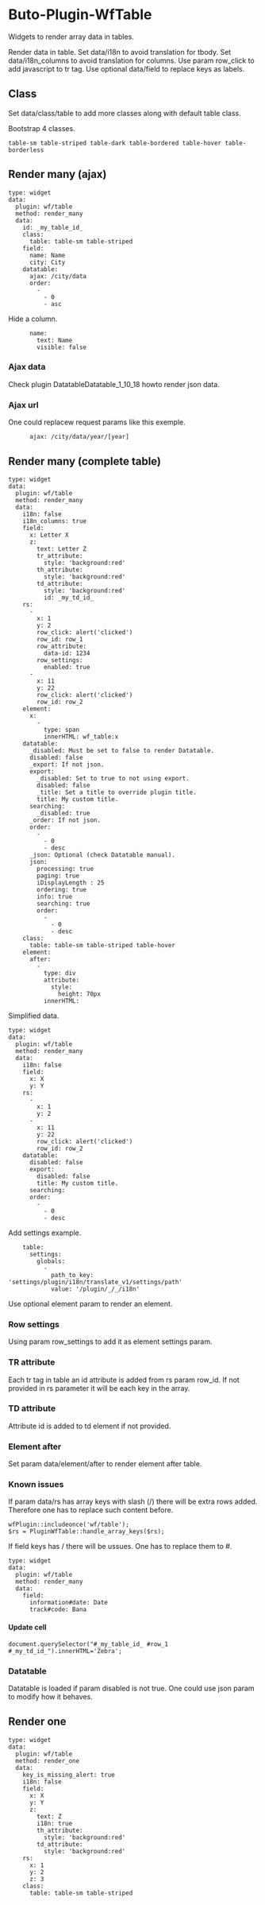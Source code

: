 # Buto-Plugin-WfTable
Widgets to render array data in tables.



Render data in table.
Set data/i18n to avoid translation for tbody. 
Set data/i18n_columns to avoid translation for columns. 
Use param row_click to add javascript to tr tag.
Use optional data/field to replace keys as labels.

## Class

Set data/class/table to add more classes along with default table class.

Bootstrap 4 classes.

```
table-sm table-striped table-dark table-bordered table-hover table-borderless
```

## Render many (ajax)

```
type: widget
data:
  plugin: wf/table
  method: render_many
  data:
    id: _my_table_id_
    class:
      table: table-sm table-striped
    field:
      name: Name
      city: City
    datatable:
      ajax: /city/data
      order:
        -
          - 0
          - asc
```
Hide a column.
```
      name:
        text: Name
        visible: false
```


### Ajax data

Check plugin DatatableDatatable_1_10_18 howto render json data. 

### Ajax url
One could replacew request params like this exemple.
```
      ajax: /city/data/year/[year]
```

## Render many (complete table)

```
type: widget
data:
  plugin: wf/table
  method: render_many
  data:
    i18n: false
    i18n_columns: true
    field:
      x: Letter X
      z:
        text: Letter Z
        tr_attribute:
          style: 'background:red'
        th_attribute:
          style: 'background:red'
        td_attribute:
          style: 'background:red'
          id: _my_td_id_
    rs:
      -
        x: 1
        y: 2
        row_click: alert('clicked')
        row_id: row_1
        row_attribute:
          data-id: 1234
        row_settings:
          enabled: true
      -
        x: 11
        y: 22
        row_click: alert('clicked')
        row_id: row_2
    element:
      x:
        -
          type: span
          innerHTML: wf_table:x
    datatable:
      _disabled: Must be set to false to render Datatable.
      disabled: false
      _export: If not json.
      export:
        _disabled: Set to true to not using export.
        disabled: false
        _title: Set a title to override plugin title.
        title: My custom title.
      searching:
        _disabled: true
      _order: If not json.
      order:
        -
          - 0
          - desc
      _json: Optional (check Datatable manual).
      json:
        processing: true
        paging: true
        iDisplayLength : 25
        ordering: true
        info: true
        searching: true
        order:
          -
            - 0
            - desc
    class:
      table: table-sm table-striped table-hover
    element:
      after:
        -
          type: div
          attribute:
            style: 
              height: 70px
          innerHTML:
```
Simplified data.
```
type: widget
data:
  plugin: wf/table
  method: render_many
  data:
    i18n: false
    field:
      x: X
      y: Y
    rs:
      -
        x: 1
        y: 2
      -
        x: 11
        y: 22
        row_click: alert('clicked')
        row_id: row_2
    datatable:
      disabled: false
      export:
        disabled: false
        title: My custom title.
      searching:
      order:
        -
          - 0
          - desc
```

Add settings example.
```
    table:
      settings:
        globals:
          -
            path_to_key: 'settings/plugin/i18n/translate_v1/settings/path'
            value: '/plugin/_/_/i18n'
```

Use optional element param to render an element.

### Row settings
Using param row_settings to add it as element settings param.

### TR attribute
Each tr tag in table an id attribute is added from rs param row_id. If not provided in rs parameter it will be each key in the array.

### TD attribute
Attribute id is added to td element if not provided.

### Element after
Set param data/element/after to render element after table.

### Known issues
If param data/rs has array keys with slash (/) there will be extra rows added. Therefore one has to replace such content before.
```
wfPlugin::includeonce('wf/table');
$rs = PluginWfTable::handle_array_keys($rs);
```
If field keys has / there will be ussues. One has to replace them to #.
```
type: widget
data:
  plugin: wf/table
  method: render_many
  data:
    field:
      information#date: Date
      track#code: Bana
```

#### Update cell
```
document.querySelector("#_my_table_id_ #row_1 #_my_td_id_").innerHTML='Zebra';
```

### Datatable
Datatable is loaded if param disabled is not true. One could use json param to modify how it behaves.


## Render one

```
type: widget
data:
  plugin: wf/table
  method: render_one
  data:
    key_is_missing_alert: true
    i18n: false
    field:
      x: X
      y: Y
      z:
        text: Z
        i18n: true
        th_attribute:
          style: 'background:red'
        td_attribute:
          style: 'background:red'
    rs:
      x: 1
      y: 2
      z: 3
    class:
      table: table-sm table-striped
```


